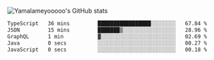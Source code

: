 ![Yamalameyooooo's GitHub stats](https://github-readme-stats.vercel.app/api?username=yamalameyooooo&theme=transparent&show_icons=true\&show=reviews,discussions_started,discussions_answered,prs_merged,prs_merged_percentage)

<!--START_SECTION:waka-->

```txt
TypeScript   36 mins         █████████████████░░░░░░░░   67.84 %
JSON         15 mins         ███████▒░░░░░░░░░░░░░░░░░   28.96 %
GraphQL      1 min           ▓░░░░░░░░░░░░░░░░░░░░░░░░   02.69 %
Java         0 secs          ░░░░░░░░░░░░░░░░░░░░░░░░░   00.27 %
JavaScript   0 secs          ░░░░░░░░░░░░░░░░░░░░░░░░░   00.18 %
```

<!--END_SECTION:waka-->
